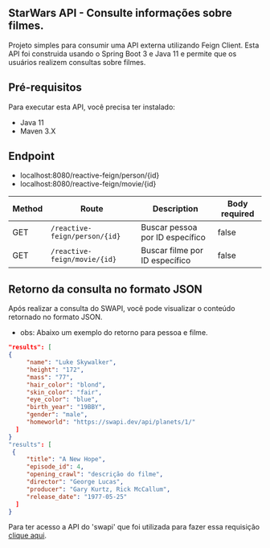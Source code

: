 ## StarWars API - Consulte informações sobre filmes.
Projeto simples para consumir uma API externa utilizando Feign Client. Esta API foi construida usando o Spring Boot 3 e Java 11 e permite que os usuários realizem consultas sobre filmes.

## Pré-requisitos
Para executar esta API, você precisa ter instalado:

- Java 11
- Maven 3.X

## Endpoint
- localhost:8080/reactive-feign/person/{id}
- localhost:8080/reactive-feign/movie/{id}

| Method | Route                         | Description                     | Body required |
|--------|-------------------------------|---------------------------------|---------------|
| GET    | `/reactive-feign/person/{id}` | Buscar pessoa por ID específico | false         |
| GET    | `/reactive-feign/movie/{id} ` | Buscar filme por ID específico  | false         |

## Retorno da consulta no formato JSON
Após realizar a consulta do SWAPI, você pode visualizar o conteúdo retornado no formato JSON.
- obs: Abaixo um exemplo do retorno para pessoa e filme.
```json
"results": [
{
     "name": "Luke Skywalker", 
     "height": "172", 
     "mass": "77", 
     "hair_color": "blond", 
     "skin_color": "fair", 
     "eye_color": "blue", 
     "birth_year": "19BBY", 
     "gender": "male", 
     "homeworld": "https://swapi.dev/api/planets/1/"
  ]
}
"results": [
 {
     "title": "A New Hope", 
     "episode_id": 4, 
     "opening_crawl": "descrição do filme", 
     "director": "George Lucas", 
     "producer": "Gary Kurtz, Rick McCallum", 
     "release_date": "1977-05-25"
  ]
}
```
Para ter acesso a API do 'swapi' que foi utilizada para fazer essa requisição [clique aqui](https://swapi.dev/api/).
